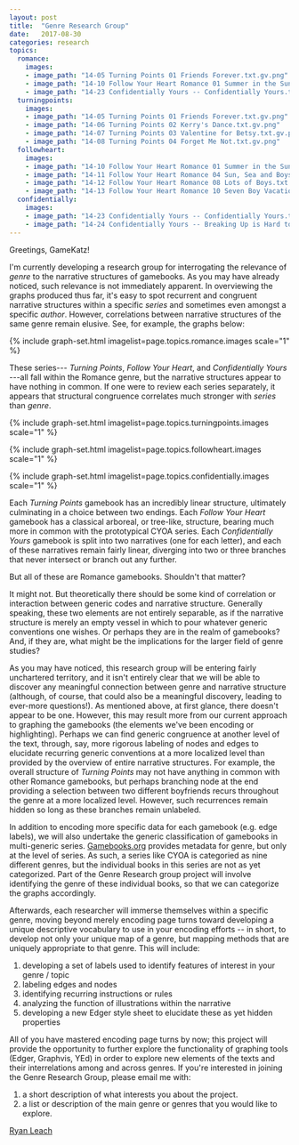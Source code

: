 ```yaml
---
layout: post
title:  "Genre Research Group"
date:   2017-08-30
categories: research
topics:
  romance:
    images:
    - image_path: "14-05 Turning Points 01 Friends Forever.txt.gv.png"
    - image_path: "14-10 Follow Your Heart Romance 01 Summer in the Sun.txt.gv.png"
    - image_path: "14-23 Confidentially Yours -- Confidentially Yours.txt.gv.png"
  turningpoints:
    images:
    - image_path: "14-05 Turning Points 01 Friends Forever.txt.gv.png"
    - image_path: "14-06 Turning Points 02 Kerry's Dance.txt.gv.png"
    - image_path: "14-07 Turning Points 03 Valentine for Betsy.txt.gv.png"
    - image_path: "14-08 Turning Points 04 Forget Me Not.txt.gv.png"
  followheart:
    images:
    - image_path: "14-10 Follow Your Heart Romance 01 Summer in the Sun.txt.gv.png"
    - image_path: "14-11 Follow Your Heart Romance 04 Sun, Sea and Boys.txt.gv.png"
    - image_path: "14-12 Follow Your Heart Romance 08 Lots of Boys.txt.gv.png"
    - image_path: "14-13 Follow Your Heart Romance 10 Seven Boy Vacation.txt.gv.png"
  confidentially:
    images:
    - image_path: "14-23 Confidentially Yours -- Confidentially Yours.txt.gv.png"
    - image_path: "14-24 Confidentially Yours -- Breaking Up is Hard to Do.txt.gv.png"
---
```


Greetings, GameKatz!

I'm currently developing a research group for interrogating the relevance of _genre_ to the narrative structures of gamebooks. As you may have already noticed, such relevance is not immediately apparent. In overviewing the graphs produced thus far, it's easy to spot recurrent and congruent narrative structures within a specific _series_ and sometimes even amongst a specific _author_. However, correlations between narrative structures of the same genre remain elusive. See, for example, the graphs below:

{% include graph-set.html imagelist=page.topics.romance.images scale="1" %}

These series--- _Turning Points_, _Follow Your Heart_, and _Confidentially Yours_ ---all fall within the Romance genre, but the narrative structures appear to have nothing in common. If one were to review each series separately, it appears that structural congruence correlates much stronger with _series_ than _genre_.

{% include graph-set.html imagelist=page.topics.turningpoints.images scale="1" %}

{% include graph-set.html imagelist=page.topics.followheart.images scale="1" %}

{% include graph-set.html imagelist=page.topics.confidentially.images scale="1" %}

Each _Turning Points_ gamebook has an incredibly linear structure, ultimately culminating in a choice between two endings. Each _Follow Your Heart_ gamebook has a classical arboreal, or tree-like, structure, bearing much more in common with the prototypical CYOA series. Each _Confidentially Yours_ gamebook is split into two narratives (one for each letter), and each of these narratives remain fairly linear, diverging into two or three branches that never intersect or branch out any further. 

But all of these are Romance gamebooks. Shouldn't that matter?

It might not. But theoretically there should be some kind of correlation or interaction between generic codes and narrative structure. Generally speaking, these two elements are not entirely separable, as if the narrative structure is merely an empty vessel in which to pour whatever generic conventions one wishes. Or perhaps they are in the realm of gamebooks? And, if they are, what might be the implications for the larger field of genre studies?

As you may have noticed, this research group will be entering fairly unchartered territory, and it isn't entirely clear that we will be able to discover any meaningful connection between genre and narrative structure (although, of course, that could also be a meaningful discovery, leading to ever-more questions!). As mentioned above, at first glance, there doesn't appear to be one. However, this may result more from our current approach to graphing the gamebooks (the elements we've been encoding or highlighting). Perhaps we can find generic congruence at another level of the text, through, say, more rigorous labeling of nodes and edges to elucidate recurring generic conventions at a more localized level than provided by the overview of entire narrative structures. For example, the overall structure of _Turning Points_ may not have anything in common with other Romance gamebooks, but perhaps branching node at the end providing a selection between two different boyfriends recurs throughout the genre at a more localized level. However, such recurrences remain hidden so long as these branches remain unlabeled. 

In addition to encoding more specific data for each gamebook (e.g. edge labels), we will also undertake the generic classification of gamebooks in multi-generic series. [Gamebooks.org](https://www.gamebooks.org) provides metadata for genre, but only at the level of series. As such, a series like CYOA is categoried as nine different genres, but the individual books in this series are not as yet categorized. Part of the Genre Research group project will involve identifying the genre of these individual books, so that we can categorize the graphs accordingly. 

Afterwards, each researcher will immerse themselves within a specific genre, moving beyond merely encoding page turns toward developing a unique descriptive vocabulary to use in your encoding efforts -- in short, to develop not only your unique map of a genre, but mapping methods that are uniquely appropriate to that genre. This will include:

1. developing a set of labels used to identify features of interest in your genre / topic
2. labeling edges and nodes
3. identifying recurring instructions or rules
4. analyzing the function of illustrations within the narrative
5. developing a new Edger style sheet to elucidate these as yet hidden properties

All of you have mastered encoding page turns by now; this project will provide the opportunity to further explore the functionality of graphing tools (Edger, Graphvis, YEd) in order to explore new elements of the texts and their interrelations among and across genres. If you're interested in joining the Genre Research Group, please email me with:

1. a short description of what interests you about the project.
2. a list or description of the main genre or genres that you would like to explore.

[Ryan Leach](mailto:rkleach@umail.ucsb.edu)
